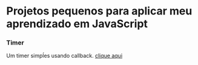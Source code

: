 # Projetos pequenos para aplicar meu aprendizado em JavaScript

### Timer
Um timer simpĺes usando callback. [clique aqui](https://github.com/MarianaFurriel/Javascript/blob/master/projetos/timer.js)
